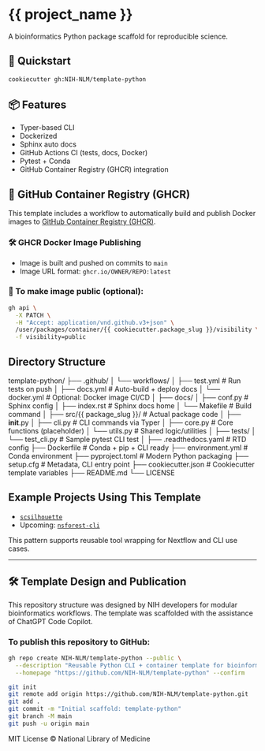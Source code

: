 # {{ project_name }}

A bioinformatics Python package scaffold for reproducible science.

## 🚀 Quickstart
```bash
cookiecutter gh:NIH-NLM/template-python
```

## 📦 Features
- Typer-based CLI
- Dockerized
- Sphinx auto docs
- GitHub Actions CI (tests, docs, Docker)
- Pytest + Conda
- GitHub Container Registry (GHCR) integration

## 🐳 GitHub Container Registry (GHCR)
This template includes a workflow to automatically build and publish Docker images to [GitHub Container Registry (GHCR)](https://github.com/features/packages).

### 🛠 GHCR Docker Image Publishing
- Image is built and pushed on commits to `main`
- Image URL format: `ghcr.io/OWNER/REPO:latest`

### 🔐 To make image public (optional):
```bash
gh api \
  -X PATCH \
  -H "Accept: application/vnd.github.v3+json" \
  /user/packages/container/{{ cookiecutter.package_slug }}/visibility \
  -f visibility=public
```

## Directory Structure

template-python/
├── .github/
│   └── workflows/
│       ├── test.yml            # Run tests on push
│       ├── docs.yml            # Auto-build + deploy docs
│       └── docker.yml          # Optional: Docker image CI/CD
│
├── docs/
│   ├── conf.py                 # Sphinx config
│   ├── index.rst               # Sphinx docs home
│   └── Makefile                # Build command
│
├── src/{{ package_slug }}/     # Actual package code
│   ├── __init__.py
│   ├── cli.py                  # CLI commands via Typer
│   ├── core.py                 # Core functions (placeholder)
│   └── utils.py                # Shared logic/utilities
│
├── tests/
│   └── test_cli.py             # Sample pytest CLI test
│
├── .readthedocs.yaml           # RTD config
├── Dockerfile                  # Conda + pip + CLI ready
├── environment.yml             # Conda environment
├── pyproject.toml              # Modern Python packaging
├── setup.cfg                   # Metadata, CLI entry point
├── cookiecutter.json           # Cookiecutter template variables
├── README.md
└── LICENSE

## Example Projects Using This Template
- [`scsilhouette`](https://github.com/NIH-NLM/scsilhouette)
- Upcoming: [`nsforest-cli`](https://github.com/NIH-NLM/nsforest-cli)

This pattern supports reusable tool wrapping for Nextflow and CLI use cases.

---

## 🛠 Template Design and Publication
This repository structure was designed by NIH developers for modular bioinformatics workflows.
The template was scaffolded with the assistance of ChatGPT Code Copilot.

### To publish this repository to GitHub:
```bash
gh repo create NIH-NLM/template-python --public \
  --description "Reusable Python CLI + container template for bioinformatics tools" \
  --homepage "https://github.com/NIH-NLM/template-python" --confirm

git init
git remote add origin https://github.com/NIH-NLM/template-python.git
git add .
git commit -m "Initial scaffold: template-python"
git branch -M main
git push -u origin main
```

MIT License © National Library of Medicine

